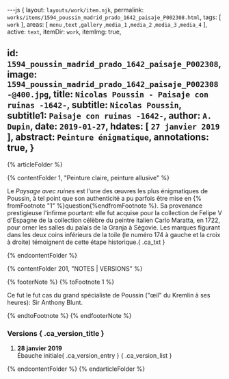 ---js
{
  layout:    `layouts/work/item.njk`,
  permalink: `works/items/1594_poussin_madrid_prado_1642_paisaje_P002308.html`,
  tags:      [ `work` ],
  areas:     [ `menu` ,`text` ,`gallery` ,`media_1` ,`media_2` ,`media_3` ,`media_4` ],
  active:    `text`,
  itemDir:   `work`,
  itemImg:   true,
  
  id:        `1594_poussin_madrid_prado_1642_paisaje_P002308`,
  image:     `1594_poussin_madrid_prado_1642_paisaje_P002308-@400.jpg`,
  title:     `Nicolas Poussin - Paisaje con ruinas -1642-`,
  subtitle:  `Nicolas Poussin`,
  subtitle1: `Paisaje con ruinas -1642-`,
  author:    `A. Dupin`,
  date:      `2019-01-27`,
  hdates:    [ `27 janvier 2019` ],
  abstract:  `Peinture énigmatique`,
  annotations:  true,
}
---
[comment]: # (======== Article ========)

{% articleFolder %}

{% contentFolder 1, "Peinture claire, peinture allusive" %}

Le _Paysage avec ruines_ est l'une des œuvres les plus énigmatiques de Poussin, à tel point que son authenticité a pu parfois être mise en {% fromFootnote "1" %}question{%endfromFootnote %}. Sa provenance prestigieuse l'infirme pourtant: elle fut acquise pour la collection de Felipe V d'Espagne de la collection célèbre du peintre italien Carlo Maratta, en 1722, pour orner les salles du palais de la Granja à Ségovie. Les marques figurant dans les deux coins inférieurs de la toile (le numéro 174 à gauche et la croix à droite) témoignent de cette étape historique.{ .ca_txt }

{% endcontentFolder %}

[comment]: # (======== Footnotes ========)

{% contentFolder 201, "NOTES | VERSIONS" %}

{% footerNote %}
{% toFootnote 1 %}

Ce fut le fut cas du grand spécialiste de Poussin ("œil" du Kremlin à ses heures): Sir Anthony Blunt.

{% endtoFootnote %}
{% endfooterNote %}

[comment]: # (======== Historique ========)

### Versions { .ca_version_title }

1. **28 janvier 2019**  
  Ébauche initiale{ .ca_version_entry }
{ .ca_version_list }

{% endcontentFolder %}
{% endarticleFolder %}
